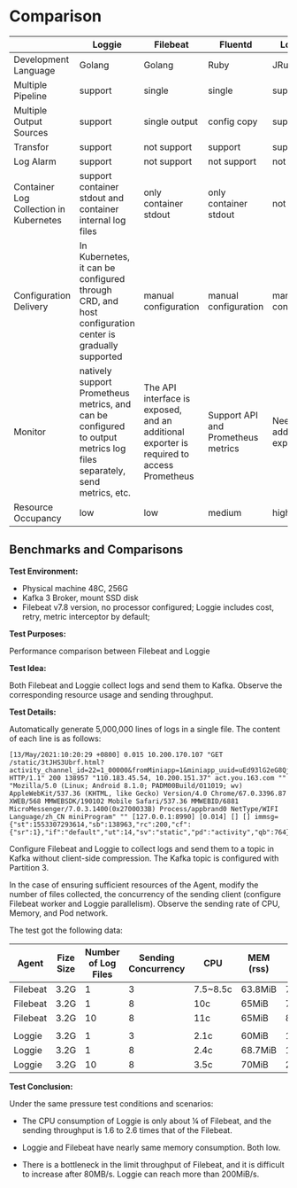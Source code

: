 # Comparison


|                        | Loggie                                                       | Filebeat                                        | Fluentd          | Logstash | Flume    |
| ---------------------- | ------------------------------------------------------------ | ----------------------------------------------- | ---------------- | -------- | -------- |
| Development Language               | Golang                                                       | Golang                                          | Ruby             | JRuby     | Java     |
| Multiple Pipeline             | support                                                         | single                                          | single           | support     | support     |
| Multiple Output Sources           | support                                                       | single output                          |        config copy          | support    | support     |
| Transfor                 | support                                                        | not support                                          | support             | support     | support     |
| Log Alarm               | support                                                         | not support                                          | not support           | not support   | not support   |
| Container Log Collection in Kubernetes | support container stdout and container internal log files                           | only container stdout                                | only container stdout | not support  | not support   |
| Configuration Delivery               | In Kubernetes, it can be configured through CRD, and host configuration center is gradually supported | manual configuration                                       | manual configuration         | manual configuration | manual configuration |
| Monitor              | natively support Prometheus metrics, and can be configured to output metrics log files separately, send metrics, etc. | The API interface is exposed, and an additional exporter is required to access Prometheus |        Support API and Prometheus metrics         |   Need additional exporter      |      Need additional exporter    |
| Resource Occupancy               | low                                                           |low                                              | medium             | high     | high     |


## Benchmarks and Comparisons

**Test Environment:**

- Physical machine 48C, 256G
- Kafka 3 Broker, mount SSD disk
- Filebeat v7.8 version, no processor configured; Loggie includes cost, retry, metric interceptor by default;

**Test Purposes:**

Performance comparison between Filebeat and Loggie

**Test Idea:**

Both Filebeat and Loggie collect logs and send them to Kafka. Observe the corresponding resource usage and sending throughput.

**Test Details:**

Automatically generate 5,000,000 lines of logs in a single file. The content of each line is as follows:

```
[13/May/2021:10:20:29 +0800] 0.015 10.200.170.107 "GET /static/3tJHS3Ubrf.html?activity_channel_id=22=1_00000&fromMiniapp=1&miniapp_uuid=uEd93lG2eG8Qj5fRXuiJwNt4bmiylkmg HTTP/1.1" 200 138957 "110.183.45.54, 10.200.151.37" act.you.163.com "" "Mozilla/5.0 (Linux; Android 8.1.0; PADM00Build/O11019; wv) AppleWebKit/537.36 (KHTML, like Gecko) Version/4.0 Chrome/67.0.3396.87 XWEB/568 MMWEBSDK/190102 Mobile Safari/537.36 MMWEBID/6881 MicroMessenger/7.0.3.1400(0x2700033B) Process/appbrand0 NetType/WIFI Language/zh_CN miniProgram" "" [127.0.0.1:8990] [0.014] [] [] immsg={"st":1553307293614,"sb":138963,"rc":200,"cf":{"sr":1},"if":"default","ut":14,"sv":"static","pd":"activity","qb":764}
```

Configure Filebeat and Loggie to collect logs and send them to a topic in Kafka without client-side compression. The Kafka topic is configured with Partition 3.

In the case of ensuring sufficient resources of the Agent, modify the number of files collected, the concurrency of the sending client (configure Filebeat worker and Loggie parallelism). Observe the sending rate of CPU, Memory, and Pod network.

The test got the following data:

| Agent    | Fize Size     | Number of Log Files | Sending Concurrency | CPU  | MEM (rss)        | NIC sending rate |
| -------- | -------- | ---------- | ---------- | -------- | ----------- | ------------------- |
| Filebeat | 3.2G     | 1          | 3          | 7.5~8.5c | 63.8MiB | 75.9MiB/s            |
| Filebeat | 3.2G     | 1          | 8          | 10c      | 65MiB   | 70MiB/s              |
| Filebeat | 3.2G     | 10         | 8          | 11c      | 65MiB   | 80MiB/s              |
|          |          |          |            |            |          |             |                     |
| Loggie   | 3.2G     | 1          | 3          | 2.1c     | 60MiB   | 120MiB/s             |
| Loggie   | 3.2G     | 1          | 8          | 2.4c     | 68.7MiB | 120MiB/s             |
| Loggie   | 3.2G     | 10         | 8          | 3.5c     | 70MiB   | 210MiB/s             |

**Test Conclusion:**

Under the same pressure test conditions and scenarios:

- The CPU consumption of Loggie is only about ¼ of Filebeat, and the sending throughput is 1.6 to 2.6 times that of the Filebeat.

- Loggie and Filebeat have nearly same memory consumption. Both low.

- There is a bottleneck in the limit throughput of Filebeat, and it is difficult to increase after 80MB/s. Loggie can reach more than 200MiB/s.
